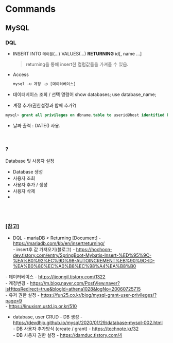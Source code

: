 # Commands

## MySQL

### DQL

* INSERT INTO `테이블`(...) VALUES(...) **RETURNING** id[, name ...]
  > returning을 통해 insert한 컬럼값들을 가져올 수 있음.


* Access
  ``` sql
  mysql -u 계정 -p [데이터베이스]
  ```
  
* 데이터베이스 조회 / 선택 명령어
  show databases;
  use database_name;

* 계정 추가(권한설정과 함께 추가?)
``` sql
mysql> grant all privileges on dbname.table to userid@host identified by 'password';
```


* 날짜 출력 : DATE() 사용.

<br>

### ?

Database 및 사용자 설정
* Database 생성
* 사용자 조회
* 사용자 추가 / 생성
* 사용자 삭제
* 


<br><br>

### [참고]
  * DQL
  *-* mariaDB > Returning [Document] - https://mariadb.com/kb/en/insertreturning/ <br>
  *-* insert후 값 가져오기(블로그) - https://hochoon-dev.tistory.com/entry/SpringBoot-Mybatis-Insert-%ED%95%9C-%EA%B0%92%EC%9D%98-AUTOINCREMENT%EB%90%9C-ID-%EA%B0%80%EC%A0%B8%EC%98%A4%EA%B8%B0 <br>

  *-* 데이터베이스 - https://jjeongil.tistory.com/1322 <br>
  *-* 계정변경 - https://m.blog.naver.com/PostView.naver?isHttpsRedirect=true&blogId=athena1028&logNo=20060725715 <br>
  *-* 유저 권한 설정 - https://fun25.co.kr/blog/mysql-grant-user-privileges/?page=9 <br>
  *-* https://linuxism.ustd.ip.or.kr/510 <br>

  * database, user CRUD
  *-* DB 생성 - https://devdhjo.github.io/mysql/2020/01/29/database-mysql-002.html <br>
  *-* DB 사용자 추가방식 (create / grant) - https://technote.kr/32 <br>
  *-* DB 사용자 권한 설정 - https://damduc.tistory.com/4 <br>